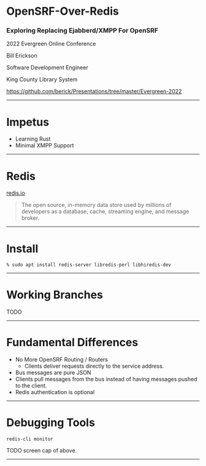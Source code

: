 # OpenSRF-Over-Redis

### Exploring Replacing Ejabberd/XMPP For OpenSRF

2022 Evergreen Online Conference

Bill Erickson

Software Development Engineer

King County Library System

https://github.com/berick/Presentations/tree/master/Evergreen-2022

---

# Impetus

* Learning Rust
* Minimal XMPP Support

---

# Redis

[redis.io](https://redis.io/)

> The open source, in-memory data store used by millions of developers as a 
> database, cache, streaming engine, and message broker.

---

# Install

    % sudo apt install redis-server libredis-perl libhiredis-dev

---

# Working Branches

TODO

---

# Fundamental Differences

* No More OpenSRF Routing / Routers
  * Clients deliver requests directly to the service address.
* Bus messages are pure JSON
* Clients pull messages from the bus instead of having messages pushed to the client.
* Redis authentication is optional

---

# Debugging Tools

    redis-cli monitor

TODO screen cap of above.

---
